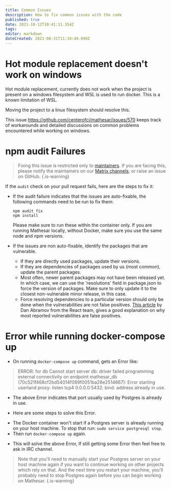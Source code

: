 ```yaml
---
title: Common Issues
description: How to fix common issues with the code
published: true
date: 2021-10-12T10:41:11.354Z
tags: 
editor: markdown
dateCreated: 2021-08-31T11:34:49.699Z
---
```


# Hot module replacement doesn't work on windows
Hot module replacement, currently does not work when the project is present on a windows filesystem and WSL is used to run docker. This is a known limitation of WSL.

Moving the project to a linux filesystem should resolve this.

This issue https://github.com/centerofci/mathesar/issues/570 keeps track of workarounds and detailed discussions on common problems encountered while working on windows.

# npm audit Failures

> Fixing this issue is restricted only to [maintainers](/team). If you are facing this, please notify the maintainers on our [Matrix channels](/community), or raise an issue on GitHub.
{.is-warning}

If the `audit` check on your pull request fails, here are the steps to fix it:

* If the audit failure indicates that the issues are auto-fixable, the following commands need to be run to fix them:
	```
	npm audit fix
	npm install
	```
  
  Please make sure to run these within the container only. If you are running Mathesar locally, without Docker, make sure you use the same node and npm versions.
* If the issues are non auto-fixable, identify the packages that are vulnerable.
	- If they are directly used packages, update their versions.
  - If they are dependencies of packages used by us (most common), update the parent packages.
  - Most often, newer parent packages may not have been released yet. In which case, we can use the 'resolutions' field in package.json to force the version of packages. Make sure to only update it to the closest non-vulnerable minor release, in this case.
  - Force resolving dependencies to a particular version should only be done when the vulnerabilities are not false positives. [This article](https://overreacted.io/npm-audit-broken-by-design/) by Dan Abramov from the React team, gives a good explanation on why most reported vulnerabilities are false positives.

# Error while running docker-compose up

* On running `docker-compose up` command, gets an Error like:
> ERROR: for db Cannot start server db: driver failed programming external connectivity on endpoint mathesar_db (70c521f468cf2bd54014f089f0051ba28e2514667): Error starting userland proxy: listen tcp4 0.0.0.0:5432: bind: address already in use.

* The above Error indicates that port usually used by Postgres is already in use.
 
* Here are some steps to solve this Error.
 - The Docker container won't start if a Postgres server is already running on your host machine. To stop that run:
  `sudo service postgresql stop`.
 - Then run `docker-compose up` again.

* This will solve the above Error, If still getting some Error then feel free to ask in IRC channel.

> Note that you'll need to manually start your Postgres server on your host machine again if you want to continue working on other projects which rely on that. And the next time you restart your machine, you'll probably need to stop Postgres again before you can begin working on Mathesar.
{.is-warning}


